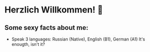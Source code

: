 # Herzlich Willkommen! 👋

## Some sexy facts about me:
* Speak 3 languages: Russian (Native), English (B1), German (A1)
It's enougth, isn't it?
<!--
**Kohaikaa/Kohaikaa** is a ✨ _special_ ✨ repository because its `README.md` (this file) appears on your GitHub profile.

Here are some ideas to get you started:

- 🔭 I’m currently working on ...
- 🌱 I’m currently learning ...
- 👯 I’m looking to collaborate on ...
- 🤔 I’m looking for help with ...
- 💬 Ask me about ...
- 📫 How to reach me: ...
- 😄 Pronouns: ...
- ⚡ Fun fact: ...
-->
